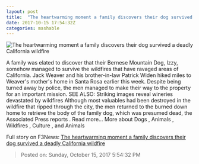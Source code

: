 ```yaml
---
layout: post
title:  "The heartwarming moment a family discovers their dog survived a deadly California wildfire"
date: 2017-10-15 17:54:32Z
categories: mashable
---
```


![The heartwarming moment a family discovers their dog survived a deadly California wildfire](https://i.amz.mshcdn.com/KvqlZlOyPhYzsm9EiYrS_zfNtQ8=/1200x630/2017%2F10%2F15%2F52%2Fb85da1dbdb26426e96a0af3d77fa5bc6.a2320.jpg)

A family was elated to discover that their Bernese Mountain Dog, Izzy, somehow managed to survive the wildfires that have ravaged areas of California. Jack Weaver and his brother-in-law Patrick Widen hiked miles to Weaver's mother's home in Santa Rosa earlier this week. Despite being turned away by police, the men managed to make their way to the property for an important mission. SEE ALSO: Striking images reveal wineries devastated by wildfires Although most valuables had been destroyed in the wildfire that ripped through the city, the men returned to the burned down home to retrieve the body of the family dog, which was presumed dead, the Associated Press reports . Read more... More about Dogs , Animals , Wildfires , Culture , and Animals


Full story on F3News: [The heartwarming moment a family discovers their dog survived a deadly California wildfire](http://www.f3nws.com/n/AbHrX)

> Posted on: Sunday, October 15, 2017 5:54:32 PM
